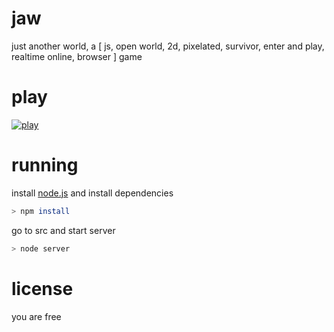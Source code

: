 # jaw
just another world, a [ js, open world, 2d, pixelated, survivor, enter and play, realtime online, browser ] game
# play
[![play](https://cldup.com/Fg5DJacvfT.png)](https://jaw.herokuapp.com/)
# running
install [node.js](https://nodejs.org/en/) and install dependencies
```sh
> npm install
```
go to src and start server
```sh
> node server
```
# license
you are free
